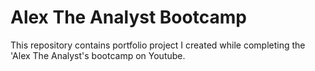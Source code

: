 # Alex The Analyst Bootcamp
This repository contains portfolio project I created while completing the 'Alex The Analyst's bootcamp on Youtube.
